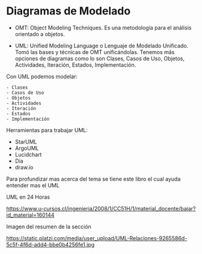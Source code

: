 # Diagramas de Modelado

- OMT: Object Modeling Techniques. Es una metodología para el análisis orientado a objetos.

- UML: Unified Modeling Language o Lenguaje de Modelado Unificado. Tomó las bases y técnicas de OMT unificándolas. Tenemos más opciones de diagramas como lo son Clases, Casos de Uso, Objetos, Actividades, Iteración, Estados, Implementación.

Con UML podemos modelar: 

    - Clases
    - Casos de Uso
    - Objetos
    - Actividades
    - Iteración
    - Estados
    - Implementación

Herramientas para trabajar UML:

- StarUML
- ArgoUML
- Lucidchart
- Dia
- draw.io


Para profundizar mas acerca del tema se tiene este libro el cual ayuda entender mas el UML

UML en 24 Horas

https://www.u-cursos.cl/ingenieria/2008/1/CC51H/1/material_docente/bajar?id_material=160144

Imagen del resumen de la sección 

https://static.platzi.com/media/user_upload/UML-Relaciones-9265586d-5c5f-4f6d-add4-bbe0b4256fe1.jpg

